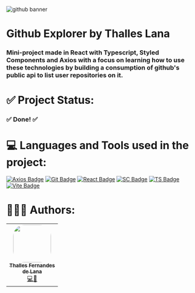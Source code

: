 ![github banner](https://user-images.githubusercontent.com/57325727/147422661-4fff5d14-34b0-4076-ac87-644408aa93d7.png)

# Github Explorer by Thalles Lana

### Mini-project made in React with Typescript, Styled Components and Axios with a focus on learning how to use these technologies by building a consumption of github's public api to list user repositories on it.

# ✅ Project Status:
### ✅ Done! ✅

# 💻 Languages and Tools used in the project:
[![Axios Badge](https://img.shields.io/badge/axios-6633cc?style=for-the-badge&logo=axios&logoColor=white)](https://axios-http.com)
[![Git Badge](https://img.shields.io/badge/Git-6633cc?style=for-the-badge&logo=git&logoColor=white)](https://git-scm.com)
[![React Badge](https://img.shields.io/badge/React-6633cc?style=for-the-badge&logo=react&logoColor=white)](https://react.dev/)
[![SC Badge](https://img.shields.io/badge/styled--components-6633cc?style=for-the-badge&logo=styled-components&logoColor=white)](https://styled-components.com)
[![TS Badge](https://img.shields.io/badge/TypeScript-6633cc?style=for-the-badge&logo=typescript&logoColor=white)](https://www.typescriptlang.org/)
[![Vite Badge](https://img.shields.io/badge/vite-6633cc?style=for-the-badge&logo=vite&logoColor=white)](https://vite.dev/)
# 👨🏻‍💻 Authors:

<table>
  <tr>
    <td align="center"><a href="https://github.com/ThallesLana"><img style="border-radius: 30px 30px 30px 30px;" src="https://avatars.githubusercontent.com/u/57325727?v=4" width="100px;" alt=""/><br /><sub><b>Thalles Fernandes <br> de Lana</b></sub></a><br /><a href="https://github.com/ThallesLana" title="Thalles">💻🚀</a></td>
</table>
